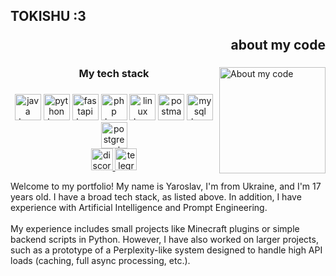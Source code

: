 <h2 align="left">TOKISHU :3 <p align="right">about my code</p></h2>

###


###


###

<img align="right" height="170" width="170" src="https://github.com/user-attachments/assets/9cf84e02-0d0e-4f75-be6e-d5b3c1564d53" alt="About my code" />

###

<h3 align="center">My tech stack</h3>

###

<div align="center">
  <img src="https://skillicons.dev/icons?i=java" height="42" alt="java logo"  />
  <img src="https://skillicons.dev/icons?i=py" height="42" alt="python logo"  />
  <img src="https://skillicons.dev/icons?i=fastapi" height="42" alt="fastapi logo"  />
  <img src="https://skillicons.dev/icons?i=php" height="42" alt="php logo"  />
  <img src="https://skillicons.dev/icons?i=linux" height="42" alt="linux logo"  />
  <img src="https://skillicons.dev/icons?i=postman" height="42" alt="postman logo"  />
  <img src="https://skillicons.dev/icons?i=mysql" height="42" alt="mysql logo"  />
  <img src="https://skillicons.dev/icons?i=postgres" height="42" alt="postgresql logo"  />
</div>

<div align="center">
  <a href="#">
  <img src="https://img.shields.io/static/v1?message=@tokishu&logo=discord&label=&color=7289DA&logoColor=white&labelColor=&style=for-the-badge" height="35" alt="discord logo"  />
  </a>
  <a href="https://t.me/tokishu" target="_blank">
    <img src="https://img.shields.io/static/v1?message=@Tokishu&logo=telegram&label=&color=2CA5E0&logoColor=white&labelColor=&style=for-the-badge" height="35" alt="telegram logo"  />
  </a>
</div>

<p align="left">Welcome to my portfolio! My name is Yaroslav, I'm from Ukraine, and I'm 17 years old. I have a broad tech stack, as listed above. In addition, I have experience with Artificial Intelligence and Prompt Engineering.<br><br>My experience includes small projects like Minecraft plugins or simple backend scripts in Python. However, I have also worked on larger projects, such as a prototype of a Perplexity-like system designed to handle high API loads (caching, full async processing, etc.).

